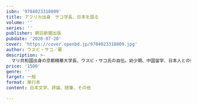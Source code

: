 ```yaml
---
isbn: '9784023318809'
title: アフリカ出身　サコ学長、日本を語る
volume: ''
series: ''
publisher: 朝日新聞出版
pubdate: '2020-07-20'
cover: 'https://cover.openbd.jp/9784023318809.jpg'
author: ウスビ・サコ／著
description: >-
  マリ共和国出身の京都精華大学長、ウスビ・サコ氏の自伝。幼少期、中国留学、日本人との結婚、子育て、学長就任。波乱に満ち「なんでやねん」の連続だった日々をコミカルに回顧しつつ、日本社会や教育の問題点を独自の視点で鋭く批判する。
price: '1500'
genre: ''
target: 一般
format: 単行本
content: 日本文学、評論、随筆、その他

---
```


